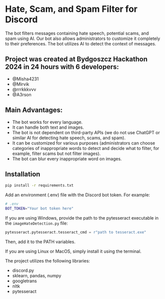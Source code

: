 # Hate, Scam, and Spam Filter for Discord

The bot filters messages containing hate speech, potential scams, and spam using AI. Our bot also allows administrators to customize it completely to their preferences. The bot utilizes AI to detect the context of messages.

## Project was created at Bydgoszcz Hackathon 2024 in 24 hours with 6 developers:
* @Misha4231
* @Mirvik
* @rrrkkkvvv
* @A3rson

## Main Advantages:
* The bot works for every language.
* It can handle both text and images.
* The bot is not dependent on third-party APIs (we do not use ChatGPT or similar AI for detecting hate speech, scams, and spam).
* It can be customized for various purposes (administrators can choose categories of inappropriate words to detect and decide what to filter, for example, filter scams but not filter images).
* The bot can blur every inappropriate word on images.

## Installation
```bash
pip install -r requirements.txt
```
Add an environment (.env) file with the Discord bot token. For example:

```bash
# .env
BOT_TOKEN="Your bot token here"
```

If you are using Windows, provide the path to the pytesseract executable in the `imageHateDetection.py` file:
```python
pytesseract.pytesseract.tesseract_cmd = r"path to tesseract.exe"
```
Then, add it to the PATH variables.

If you are using Linux or MacOS, simply install it using the terminal.

The project utilizes the following libraries:
* discord.py
* sklearn, pandas, numpy
* googletrans
* nltk
* pytesseract

